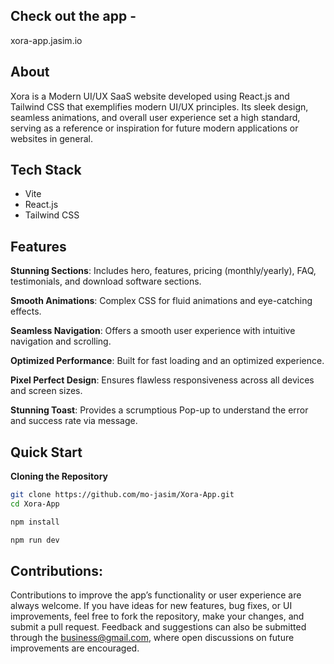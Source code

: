 ## Check out the app -
<div>
    <a href"https://xora-app.jasim.io/" target="_blank">xora-app.jasim.io</a>
</div>

## <a name="About">About</a>

Xora is a Modern UI/UX SaaS website developed using React.js and Tailwind CSS that exemplifies modern UI/UX principles.
Its sleek design, seamless animations, and overall user experience set a high standard, serving as a reference or
inspiration for future modern applications or websites in general.

## <a name="tech-stack">Tech Stack</a>

- Vite
- React.js
- Tailwind CSS

## <a name="features">Features</a>

**Stunning Sections**: Includes hero, features, pricing (monthly/yearly), FAQ, testimonials, and download software
sections.

**Smooth Animations**: Complex CSS for fluid animations and eye-catching effects.

**Seamless Navigation**: Offers a smooth user experience with intuitive navigation and scrolling.

**Optimized Performance**: Built for fast loading and an optimized experience.

**Pixel Perfect Design**: Ensures flawless responsiveness across all devices and screen sizes.

**Stunning Toast**: Provides a scrumptious Pop-up to understand the error and success rate via message.

## <a name="quick-start">Quick Start</a>

**Cloning the Repository**

```bash
git clone https://github.com/mo-jasim/Xora-App.git
cd Xora-App
```

```bash
npm install
```

```bash
npm run dev
```

## Contributions:

Contributions to improve the app’s functionality or user experience are always welcome. If you have ideas for new features, bug fixes, or UI improvements, feel free to fork the repository, make your changes, and submit a pull request. Feedback and suggestions can also be submitted through the business@gmail.com, where open discussions on future improvements are encouraged.
